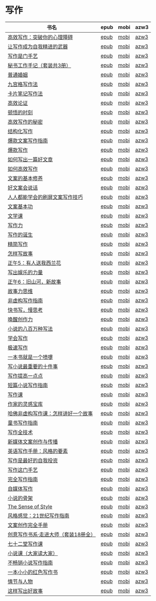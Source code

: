# 写作

| 书名 | epub | mobi | azw3 |
| --- | --- | --- | --- |
| [高效写作：突破你的心理障碍](http://ct.dalanmei.com/f/31084289-771231719-76c2b4) | [epub](http://ct.dalanmei.com/f/31084289-771231719-76c2b4) | [mobi](http://ct.dalanmei.com/f/31084289-771246910-3acba9) | [azw3](http://ct.dalanmei.com/f/31084289-771236611-710433) |
| [让写作成为自我精进的武器](http://ct.dalanmei.com/f/31084289-771232126-6fa873) | [epub](http://ct.dalanmei.com/f/31084289-771232126-6fa873) | [mobi](http://ct.dalanmei.com/f/31084289-771247192-ba39ba) | [azw3](http://ct.dalanmei.com/f/31084289-771240215-ad5f69) |
| [写作是门手艺](http://ct.dalanmei.com/f/31084289-771228427-100dd1) | [epub](http://ct.dalanmei.com/f/31084289-771228427-100dd1) | [mobi](http://ct.dalanmei.com/f/31084289-771240383-1a4acf) | [azw3](http://ct.dalanmei.com/f/31084289-771232430-8a5eb0) |
| [秘书工作手记（套装共3册）](http://ct.dalanmei.com/f/31084289-771229847-1addf4) | [epub](http://ct.dalanmei.com/f/31084289-771229847-1addf4) | [mobi](http://ct.dalanmei.com/f/31084289-771241320-4bddc9) | [azw3](http://ct.dalanmei.com/f/31084289-771233399-811e51) |
| [普通婚姻](http://ct.dalanmei.com/f/31084289-771229929-787cb5) | [epub](http://ct.dalanmei.com/f/31084289-771229929-787cb5) | [mobi](http://ct.dalanmei.com/f/31084289-771241356-7b25ab) | [azw3](http://ct.dalanmei.com/f/31084289-771233486-884122) |
| [九宫格写作法](http://ct.dalanmei.com/f/31084289-570161378-a8fd99) | [epub](http://ct.dalanmei.com/f/31084289-570161378-a8fd99) | [mobi](http://ct.dalanmei.com/f/31084289-570353320-4a9732) | [azw3](http://ct.dalanmei.com/f/31084289-571401589-9ee5dd) |
| [卡片笔记写作法](http://ct.dalanmei.com/f/31084289-570142603-1659bf) | [epub](http://ct.dalanmei.com/f/31084289-570142603-1659bf) | [mobi](http://ct.dalanmei.com/f/31084289-570355410-ea8993) | [azw3](http://ct.dalanmei.com/f/31084289-571403016-d56236) |
| [高效论证](http://ct.dalanmei.com/f/31084289-570119871-420036) | [epub](http://ct.dalanmei.com/f/31084289-570119871-420036) | [mobi](http://ct.dalanmei.com/f/31084289-570265561-2d16cf) | [azw3](http://ct.dalanmei.com/f/31084289-571406968-e8b643) |
| [顿悟的时刻](http://ct.dalanmei.com/f/31084289-571730426-5071b0) | [epub](http://ct.dalanmei.com/f/31084289-571730426-5071b0) | [mobi](http://ct.dalanmei.com/f/31084289-572078470-158df2) | [azw3](http://ct.dalanmei.com/f/31084289-572095111-6b9566) |
| [高效写作的秘密](http://ct.dalanmei.com/f/31084289-571729465-2a311e) | [epub](http://ct.dalanmei.com/f/31084289-571729465-2a311e) | [mobi](http://ct.dalanmei.com/f/31084289-572080665-e60a47) | [azw3](http://ct.dalanmei.com/f/31084289-572108375-d4074f) |
| [结构化写作](http://ct.dalanmei.com/f/31084289-571729039-8fdab8) | [epub](http://ct.dalanmei.com/f/31084289-571729039-8fdab8) | [mobi](http://ct.dalanmei.com/f/31084289-572084948-a1fc16) | [azw3](http://ct.dalanmei.com/f/31084289-572112284-b8d052) |
| [爆款文案写作指南](http://ct.dalanmei.com/f/31084289-571728907-52dfd2) | [epub](http://ct.dalanmei.com/f/31084289-571728907-52dfd2) | [mobi](http://ct.dalanmei.com/f/31084289-572086340-725506) | [azw3](http://ct.dalanmei.com/f/31084289-572112528-106f8d) |
| [爆款写作](http://ct.dalanmei.com/f/31084289-571728645-215099) | [epub](http://ct.dalanmei.com/f/31084289-571728645-215099) | [mobi](http://ct.dalanmei.com/f/31084289-572087691-ae66b4) | [azw3](http://ct.dalanmei.com/f/31084289-572112703-407031) |
| [如何写出一篇好文章](http://ct.dalanmei.com/f/31084289-571723847-3d95dc) | [epub](http://ct.dalanmei.com/f/31084289-571723847-3d95dc) | [mobi](http://ct.dalanmei.com/f/31084289-572112368-6182fb) | [azw3](http://ct.dalanmei.com/f/31084289-572116251-bf9a9a) |
| [如何高效写作](http://ct.dalanmei.com/f/31084289-571723531-cb3778) | [epub](http://ct.dalanmei.com/f/31084289-571723531-cb3778) | [mobi](http://ct.dalanmei.com/f/31084289-572112550-1daf31) | [azw3](http://ct.dalanmei.com/f/31084289-572116579-2b9e4a) |
| [文案的基本修养](http://ct.dalanmei.com/f/31084289-571723389-0c764e) | [epub](http://ct.dalanmei.com/f/31084289-571723389-0c764e) | [mobi](http://ct.dalanmei.com/f/31084289-572112596-5d9e5e) | [azw3](http://ct.dalanmei.com/f/31084289-572116709-869bb0) |
| [好文案会说话](http://ct.dalanmei.com/f/31084289-571723377-242ec6) | [epub](http://ct.dalanmei.com/f/31084289-571723377-242ec6) | [mobi](http://ct.dalanmei.com/f/31084289-572112601-f7a72d) | [azw3](http://ct.dalanmei.com/f/31084289-572116731-1aa7f7) |
| [人人都能学会的刷屏文案写作技巧](http://ct.dalanmei.com/f/31084289-571714256-aa0860) | [epub](http://ct.dalanmei.com/f/31084289-571714256-aa0860) | [mobi](http://ct.dalanmei.com/f/31084289-572114112-8a42d0) | [azw3](http://ct.dalanmei.com/f/31084289-572125046-337a89) |
| [文案基本功](http://ct.dalanmei.com/f/31084289-571711448-4a90ef) | [epub](http://ct.dalanmei.com/f/31084289-571711448-4a90ef) | [mobi](http://ct.dalanmei.com/f/31084289-572114745-ad0579) | [azw3](http://ct.dalanmei.com/f/31084289-572133729-cc8a79) |
| [文学课](http://ct.dalanmei.com/f/31084289-571710746-42ced8) | [epub](http://ct.dalanmei.com/f/31084289-571710746-42ced8) | [mobi](http://ct.dalanmei.com/f/31084289-572114906-5ce269) | [azw3](http://ct.dalanmei.com/f/31084289-572134823-bbb913) |
| [写作力](http://ct.dalanmei.com/f/31084289-571701879-be33b5) | [epub](http://ct.dalanmei.com/f/31084289-571701879-be33b5) | [mobi](http://ct.dalanmei.com/f/31084289-572115803-fbc8f4) | [azw3](http://ct.dalanmei.com/f/31084289-572141513-d82730) |
| [写作的诞生](http://ct.dalanmei.com/f/31084289-571698513-7e278d) | [epub](http://ct.dalanmei.com/f/31084289-571698513-7e278d) | [mobi](http://ct.dalanmei.com/f/31084289-572115868-b3338a) | [azw3](http://ct.dalanmei.com/f/31084289-572144709-e122e0) |
| [精简写作](http://ct.dalanmei.com/f/31084289-571681748-03e9b7) | [epub](http://ct.dalanmei.com/f/31084289-571681748-03e9b7) | [mobi](http://ct.dalanmei.com/f/31084289-572116026-8ee395) | [azw3](http://ct.dalanmei.com/f/31084289-572154980-10b13b) |
| [怎样写故事](http://ct.dalanmei.com/f/31084289-571678384-d96fd8) | [epub](http://ct.dalanmei.com/f/31084289-571678384-d96fd8) | [mobi](http://ct.dalanmei.com/f/31084289-572116114-6093da) | [azw3](http://ct.dalanmei.com/f/31084289-572157186-399703) |
| [正午5：有人送我西兰花](http://ct.dalanmei.com/f/31084289-571666025-525cfd) | [epub](http://ct.dalanmei.com/f/31084289-571666025-525cfd) | [mobi](http://ct.dalanmei.com/f/31084289-572116633-824542) | [azw3](http://ct.dalanmei.com/f/31084289-572176451-d6164f) |
| [写出娱乐的力量](http://ct.dalanmei.com/f/31084289-571665900-8bfab8) | [epub](http://ct.dalanmei.com/f/31084289-571665900-8bfab8) | [mobi](http://ct.dalanmei.com/f/31084289-572116646-d4b61f) | [azw3](http://ct.dalanmei.com/f/31084289-572176475-7e5469) |
| [正午6：旧山河，新故事](http://ct.dalanmei.com/f/31084289-571665823-b7cc84) | [epub](http://ct.dalanmei.com/f/31084289-571665823-b7cc84) | [mobi](http://ct.dalanmei.com/f/31084289-572116653-1fd46f) | [azw3](http://ct.dalanmei.com/f/31084289-572176490-2813ba) |
| [故事力思维](http://ct.dalanmei.com/f/31084289-571638355-933d78) | [epub](http://ct.dalanmei.com/f/31084289-571638355-933d78) | [mobi](http://ct.dalanmei.com/f/31084289-572121119-bcde0e) | [azw3](http://ct.dalanmei.com/f/31084289-572182619-b05028) |
| [非虚构写作指南](http://ct.dalanmei.com/f/31084289-571530794-c56fbd) | [epub](http://ct.dalanmei.com/f/31084289-571530794-c56fbd) | [mobi](http://ct.dalanmei.com/f/31084289-571794918-572adf) | [azw3](http://ct.dalanmei.com/f/31084289-572194476-5fd990) |
| [快书写，慢思考](http://ct.dalanmei.com/f/31084289-571539314-f44f97) | [epub](http://ct.dalanmei.com/f/31084289-571539314-f44f97) | [mobi](http://ct.dalanmei.com/f/31084289-571807222-0e239e) | [azw3](http://ct.dalanmei.com/f/31084289-572196053-7577b9) |
| [唤醒创作力](http://ct.dalanmei.com/f/31084289-571540044-5e4ce4) | [epub](http://ct.dalanmei.com/f/31084289-571540044-5e4ce4) | [mobi](http://ct.dalanmei.com/f/31084289-571807726-a50f0a) | [azw3](http://ct.dalanmei.com/f/31084289-572196163-9b842f) |
| [小说的八百万种写法](http://ct.dalanmei.com/f/31084289-571551201-3fad77) | [epub](http://ct.dalanmei.com/f/31084289-571551201-3fad77) | [mobi](http://ct.dalanmei.com/f/31084289-571863480-090041) | [azw3](http://ct.dalanmei.com/f/31084289-572202151-af7925) |
| [学会写作](http://ct.dalanmei.com/f/31084289-571555473-b634c5) | [epub](http://ct.dalanmei.com/f/31084289-571555473-b634c5) | [mobi](http://ct.dalanmei.com/f/31084289-571905951-161662) | [azw3](http://ct.dalanmei.com/f/31084289-572202969-0586db) |
| [极速写作](http://ct.dalanmei.com/f/31084289-571559925-3570a9) | [epub](http://ct.dalanmei.com/f/31084289-571559925-3570a9) | [mobi](http://ct.dalanmei.com/f/31084289-571983729-064661) | [azw3](http://ct.dalanmei.com/f/31084289-572211912-9a5eac) |
| [一本书就是一个喷嚏](http://ct.dalanmei.com/f/31084289-571562990-60f1cf) | [epub](http://ct.dalanmei.com/f/31084289-571562990-60f1cf) | [mobi](http://ct.dalanmei.com/f/31084289-572011360-256140) | [azw3](http://ct.dalanmei.com/f/31084289-571911132-ecf23a) |
| [写小说最重要的十件事](http://ct.dalanmei.com/f/31084289-571614926-cc7ba9) | [epub](http://ct.dalanmei.com/f/31084289-571614926-cc7ba9) | [mobi](http://ct.dalanmei.com/f/31084289-571732859-fac53a) | [azw3](http://ct.dalanmei.com/f/31084289-571912941-81f1cb) |
| [写作提高一点点](http://ct.dalanmei.com/f/31084289-571611081-c2c8a5) | [epub](http://ct.dalanmei.com/f/31084289-571611081-c2c8a5) | [mobi](http://ct.dalanmei.com/f/31084289-571735442-003181) | [azw3](http://ct.dalanmei.com/f/31084289-571913758-d2195c) |
| [短篇小说写作指南](http://ct.dalanmei.com/f/31084289-571608679-6bfe00) | [epub](http://ct.dalanmei.com/f/31084289-571608679-6bfe00) | [mobi](http://ct.dalanmei.com/f/31084289-571735985-4b715d) | [azw3](http://ct.dalanmei.com/f/31084289-571914102-64a051) |
| [写作课](http://ct.dalanmei.com/f/31084289-571523300-744f27) | [epub](http://ct.dalanmei.com/f/31084289-571523300-744f27) | [mobi](http://ct.dalanmei.com/f/31084289-571779419-2aca9d) | [azw3](http://ct.dalanmei.com/f/31084289-571975283-3eafef) |
| [作家的灵感宝库](http://ct.dalanmei.com/f/31084289-571523337-87f9b2) | [epub](http://ct.dalanmei.com/f/31084289-571523337-87f9b2) | [mobi](http://ct.dalanmei.com/f/31084289-571779508-691ae1) | [azw3](http://ct.dalanmei.com/f/31084289-571975339-5f665c) |
| [哈佛非虚构写作课：怎样讲好一个故事](http://ct.dalanmei.com/f/31084289-571530621-f6cb5a) | [epub](http://ct.dalanmei.com/f/31084289-571530621-f6cb5a) | [mobi](http://ct.dalanmei.com/f/31084289-571793885-ef9032) | [azw3](http://ct.dalanmei.com/f/31084289-571987714-a40e99) |
| [童书写作指南](http://ct.dalanmei.com/f/31084289-571532683-a47a9c) | [epub](http://ct.dalanmei.com/f/31084289-571532683-a47a9c) | [mobi](http://ct.dalanmei.com/f/31084289-571802310-9d8240) | [azw3](http://ct.dalanmei.com/f/31084289-571989653-bb74ec) |
| [写作全技术](http://ct.dalanmei.com/f/31084289-571538328-40d18b) | [epub](http://ct.dalanmei.com/f/31084289-571538328-40d18b) | [mobi](http://ct.dalanmei.com/f/31084289-571806515-ca805e) | [azw3](http://ct.dalanmei.com/f/31084289-571991747-7fcee3) |
| [新媒体文案创作与传播](http://ct.dalanmei.com/f/31084289-571539283-96b7b0) | [epub](http://ct.dalanmei.com/f/31084289-571539283-96b7b0) | [mobi](http://ct.dalanmei.com/f/31084289-571807209-c0cc41) | [azw3](http://ct.dalanmei.com/f/31084289-571992205-a132a4) |
| [英语写作手册：风格的要素](http://ct.dalanmei.com/f/31084289-571548060-49674c) | [epub](http://ct.dalanmei.com/f/31084289-571548060-49674c) | [mobi](http://ct.dalanmei.com/f/31084289-571818359-eb4f43) | [azw3](http://ct.dalanmei.com/f/31084289-572054257-688747) |
| [写作是最好的自我投资](http://ct.dalanmei.com/f/31084289-571549606-e28461) | [epub](http://ct.dalanmei.com/f/31084289-571549606-e28461) | [mobi](http://ct.dalanmei.com/f/31084289-571832938-eafbba) | [azw3](http://ct.dalanmei.com/f/31084289-572065546-f50463) |
| [写作这门手艺](http://ct.dalanmei.com/f/31084289-571550365-f5c797) | [epub](http://ct.dalanmei.com/f/31084289-571550365-f5c797) | [mobi](http://ct.dalanmei.com/f/31084289-571844732-6f2759) | [azw3](http://ct.dalanmei.com/f/31084289-572066612-7d944a) |
| [完全写作指南](http://ct.dalanmei.com/f/31084289-571550781-80b425) | [epub](http://ct.dalanmei.com/f/31084289-571550781-80b425) | [mobi](http://ct.dalanmei.com/f/31084289-571851178-6379c3) | [azw3](http://ct.dalanmei.com/f/31084289-572067234-13de41) |
| [自媒体写作](http://ct.dalanmei.com/f/31084289-571550785-a45e0c) | [epub](http://ct.dalanmei.com/f/31084289-571550785-a45e0c) | [mobi](http://ct.dalanmei.com/f/31084289-571852761-85dc0d) | [azw3](http://ct.dalanmei.com/f/31084289-572067262-f05162) |
| [小说的骨架](http://ct.dalanmei.com/f/31084289-571551125-77cb3d) | [epub](http://ct.dalanmei.com/f/31084289-571551125-77cb3d) | [mobi](http://ct.dalanmei.com/f/31084289-571862153-914bc7) | [azw3](http://ct.dalanmei.com/f/31084289-572067972-25cc68) |
| [The Sense of Style](http://ct.dalanmei.com/f/31084289-571556010-192525) | [epub](http://ct.dalanmei.com/f/31084289-571556010-192525) | [mobi](http://ct.dalanmei.com/f/31084289-571911697-bc400a) | [azw3](http://ct.dalanmei.com/f/31084289-572072970-4ce13f) |
| [风格感觉：21世纪写作指南](http://ct.dalanmei.com/f/31084289-571560808-1e14f3) | [epub](http://ct.dalanmei.com/f/31084289-571560808-1e14f3) | [mobi](http://ct.dalanmei.com/f/31084289-571986318-af87da) | [azw3](http://ct.dalanmei.com/f/31084289-572078711-ddfb36) |
| [文案创作完全手册](http://ct.dalanmei.com/f/31084289-571561110-1a4372) | [epub](http://ct.dalanmei.com/f/31084289-571561110-1a4372) | [mobi](http://ct.dalanmei.com/f/31084289-571986957-c1cdb6) | [azw3](http://ct.dalanmei.com/f/31084289-571904816-e3c395) |
| [创意写作书系·走进大师（套装18册全）](http://ct.dalanmei.com/f/31084289-571582526-1e4b5d) | [epub](http://ct.dalanmei.com/f/31084289-571582526-1e4b5d) | [mobi](http://ct.dalanmei.com/f/31084289-571736454-0f0093) | [azw3](http://ct.dalanmei.com/f/31084289-571856718-1f2828) |
| [七十二堂写作课](http://ct.dalanmei.com/f/31084289-571581393-3517a5) | [epub](http://ct.dalanmei.com/f/31084289-571581393-3517a5) | [mobi](http://ct.dalanmei.com/f/31084289-571737097-7e6ae4) | [azw3](http://ct.dalanmei.com/f/31084289-571862310-93d9a8) |
| [小说课（大家读大家）](http://ct.dalanmei.com/f/31084289-571588609-3f0f76) | [epub](http://ct.dalanmei.com/f/31084289-571588609-3f0f76) | [mobi](http://ct.dalanmei.com/f/31084289-571737873-ebe932) | [azw3](http://ct.dalanmei.com/f/31084289-571868025-367947) |
| [不畅销小说写作指南](http://ct.dalanmei.com/f/31084289-571499517-5a9ef0) | [epub](http://ct.dalanmei.com/f/31084289-571499517-5a9ef0) | [mobi](http://ct.dalanmei.com/f/31084289-571775036-21467e) | [azw3](http://ct.dalanmei.com/f/31084289-571873786-188888) |
| [一本小小的红色写作书](None) | [epub](None) | [mobi](None) | [azw3](None) |
| [情节与人物](http://ct.dalanmei.com/f/31084289-571422040-3a1bcb) | [epub](http://ct.dalanmei.com/f/31084289-571422040-3a1bcb) | [mobi](http://ct.dalanmei.com/f/31084289-571781413-e7251c) | [azw3](http://ct.dalanmei.com/f/31084289-571881940-674036) |
| [这样写出好故事](http://ct.dalanmei.com/f/31084289-571422073-3a6f91) | [epub](http://ct.dalanmei.com/f/31084289-571422073-3a6f91) | [mobi](http://ct.dalanmei.com/f/31084289-571781427-848052) | [azw3](http://ct.dalanmei.com/f/31084289-571881974-e1cb45) |
